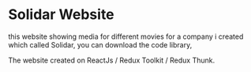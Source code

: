 
# Solidar Website

this website showing media for different movies for  a company i created which called Solidar, you can download the code library,

The website created on ReactJs / Redux Toolkit / Redux Thunk.

